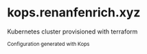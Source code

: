 # kops.renanfenrich.xyz

Kubernetes cluster provisioned with terraform

<sub>Configuration generated with Kops</sub>
